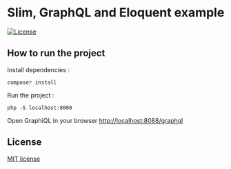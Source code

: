 # Slim, GraphQL and Eloquent example

[![License](https://img.shields.io/badge/License-MIT-blue.svg?maxAge=2592000)](https://github.com/juffalow/slim-graphql-eloquent-example/blob/master/LICENSE)


## How to run the project

Install dependencies :

```shell
composer install
```

Run the project :

```shell
php -S localhost:8000
```

Open GraphiQL in your browser [http://localhost:8088/graphql](http://localhost:8088/graphql)

## License

[MIT license](./LICENSE)
